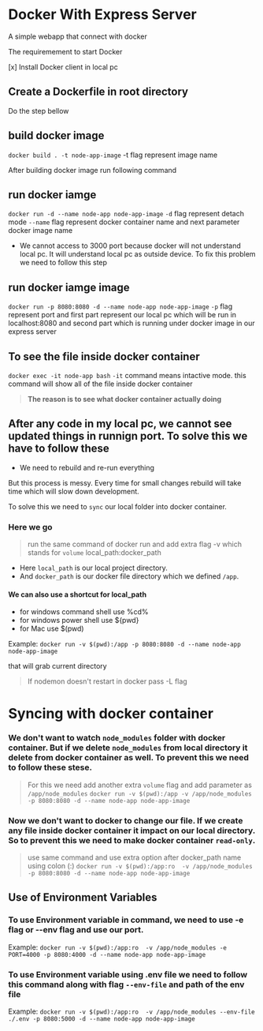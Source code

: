 # Docker With Express Server

A simple webapp that connect with docker 

The requiremement to start Docker

[x] Install Docker client in local pc


## Create a Dockerfile in root directory

Do the step bellow

## build docker image
`docker build . -t node-app-image` -t flag represent image name

After building docker image run following command

## run docker iamge
`docker run -d --name node-app node-app-image` 
`-d` flag represent detach mode
`--name` flag represent docker container name
and next parameter docker image name

- We cannot access to 3000 port because docker will not understand local pc. It will understand local pc as outside device. To fix this problem we need to follow this step 

## run docker iamge image
`docker run -p 8080:8080 -d --name node-app node-app-image` 
`-p` flag represent port and first part represent our local pc which will be run in localhost:8080 and second part which is running under docker image in our express server

## To see the file inside docker container
`docker exec -it node-app bash` `-it` command means intactive mode. this command will show all of the file inside docker container

> **The reason is to see what docker container actually doing**


## After any code in my local pc, we cannot see updated things in runnign port. To solve this we have to follow these

- We need to rebuild and re-run everything

But this process is messy. Every time for small changes rebuild will take time which will slow down development.

To solve this we need to `sync` our local folder into docker container.

### Here we go
> run the same command of docker run and add extra flag -v which stands for `volume` local_path:docker_path
- Here `local_path` is our local project directory.
- And `docker_path` is our docker file directory which we defined `/app`.

#### We can also use a shortcut for local_path
- for windows command shell use %cd%
- for windows power shell use ${pwd}
- for Mac use $(pwd)


Example: `docker run -v $(pwd):/app -p 8080:8080 -d --name node-app node-app-image`

that will grab current directory

> If nodemon doesn't restart in docker pass -L flag


<!-- TODAY SESSION: 56:25
https://www.youtube.com/watch?v=9zUHg7xjIqQ -->


# Syncing with docker container

### We don't want to watch `node_modules` folder with docker container. But if we delete `node_modules` from local directory it delete from docker container as well. To prevent this we need to follow these stese. 
> For this we need add another extra `volume` flag and add parameter as `/app/node_modules`
> `docker run -v $(pwd):/app -v /app/node_modules -p 8080:8080 -d --name node-app node-app-image`

### Now we don't want to docker to change our file. If we create any file inside docker container it impact on our local directory. So to prevent this we need to make docker container `read-only`. 

> use same command and use extra option after docker_path name using colon (:)
> `docker run -v $(pwd):/app:ro  -v /app/node_modules -p 8080:8080 -d --name node-app node-app-image`


## Use of Environment Variables
### To use Environment variable in command, we need to use -e flag or --env flag and use our port. 

Example: `docker run -v $(pwd):/app:ro  -v /app/node_modules -e PORT=4000 -p 8080:4000 -d --name node-app node-app-image`

### To use Environment variable using .env file we need to follow this command along with flag `--env-file` and path of the env file

Example: `docker run -v $(pwd):/app:ro  -v /app/node_modules --env-file ./.env -p 8080:5000 -d --name node-app node-app-image`
